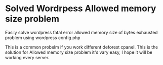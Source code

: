 # Solved Wordrpess Allowed memory size problem
Easily solve wordpress fatal error allowed memory size of bytes exhausted problem using wordpress config.php

This is a common probelm if you work different deforest cpanel. This is the solution for Allowed memory size problem it's  vary easy, I hope it will be working every server. 
